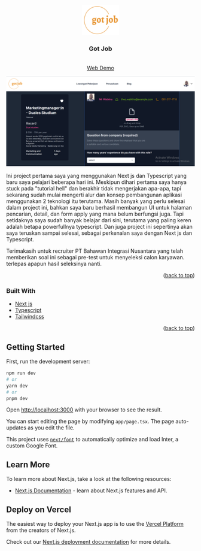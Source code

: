 <a name="readme-top"></a>
<!-- PROJECT LOGO -->
<br />
<div align="center">
  <a href="https://github.com/Ikhor03/Got-Job.git">
    <img src="public/gotJob.png" alt="Logo" width="100" height="80">
  </a>

<h3 align="center">Got Job</h3>

  <p align="center">
    <br />
    <a href="https://got-job.vercel.app/">Web Demo</a>
  </p>
</div>

<!-- ABOUT THE PROJECT -->

[![Product Name Screen Shot][product-screenshot]](https://got-job.vercel.app/)

Ini project pertama saya yang menggunakan Next js dan Typescript yang baru saya pelajari beberapa hari ini. Meskipun dihari pertama saya hanya stuck pada "tutorial hell" dan berakhir tidak mengerjakan apa-apa, tapi sekarang sudah mulai mengerti alur dan konsep pembangunan aplikasi menggunakan 2 teknologi itu terutama. Masih banyak yang perlu selesai dalam project ini, bahkan saya baru berhasil membangun UI untuk halaman pencarian, detail, dan form apply yang mana belum berfungsi juga. Tapi setidaknya saya sudah banyak belajar dari sini, terutama yang paling keren adalah betapa powerfullnya typescript. Dan juga project ini sepertinya akan saya teruskan sampai selesai, sebagai perkenalan saya dengan Next js dan Typescript.

Terimakasih untuk recruiter  PT Bahawan Integrasi Nusantara yang telah memberikan soal ini sebagai pre-test untuk menyeleksi calon karyawan. terlepas apapun hasil seleksinya nanti.

<p align="right">(<a href="#readme-top">back to top</a>)</p>

### Built With

* [Next js](https://nextjs.org/docs/basic-features/font-optimization)
* [Typescript](https://www.typescriptlang.org/)
* [Tailwindcss](https://tailwindcss.com/)

<p align="right">(<a href="#readme-top">back to top</a>)</p>


## Getting Started

First, run the development server:

```bash
npm run dev
# or
yarn dev
# or
pnpm dev
```

Open [http://localhost:3000](http://localhost:3000) with your browser to see the result.

You can start editing the page by modifying `app/page.tsx`. The page auto-updates as you edit the file.

This project uses [`next/font`](https://nextjs.org/docs/basic-features/font-optimization) to automatically optimize and load Inter, a custom Google Font.

## Learn More

To learn more about Next.js, take a look at the following resources:

- [Next.js Documentation](https://nextjs.org/docs) - learn about Next.js features and API.

## Deploy on Vercel

The easiest way to deploy your Next.js app is to use the [Vercel Platform](https://vercel.com/new?utm_medium=default-template&filter=next.js&utm_source=create-next-app&utm_campaign=create-next-app-readme) from the creators of Next.js.

Check out our [Next.js deployment documentation](https://nextjs.org/docs/deployment) for more details.

[product-screenshot]: public/ss.png
